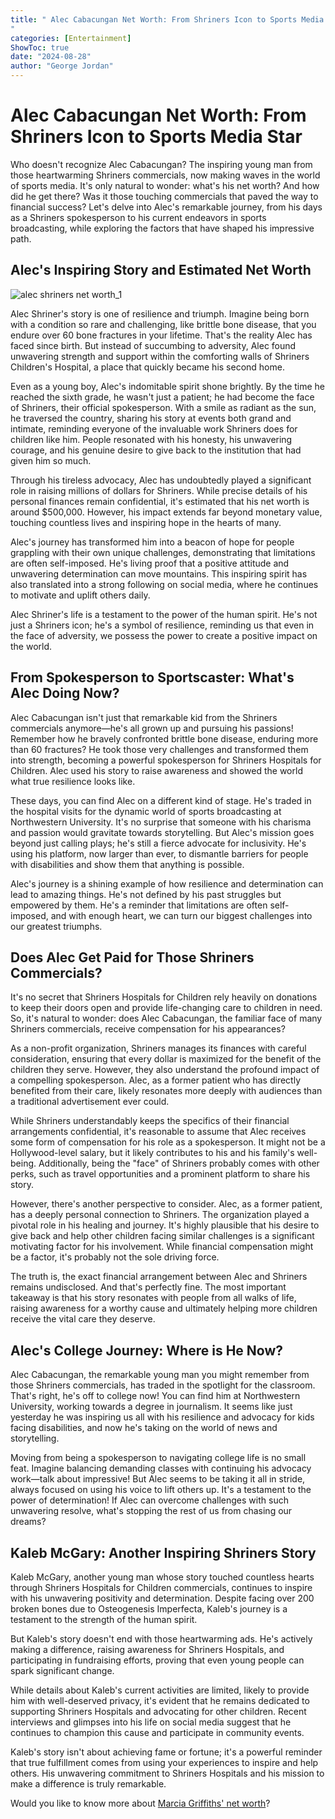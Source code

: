 ```yaml
---
title: " Alec Cabacungan Net Worth: From Shriners Icon to Sports Media Star 
"
categories: [Entertainment]
ShowToc: true 
date: "2024-08-28"
author: "George Jordan"
---
```


# Alec Cabacungan Net Worth: From Shriners Icon to Sports Media Star

Who doesn't recognize Alec Cabacungan? The inspiring young man from those heartwarming Shriners commercials, now making waves in the world of sports media. It's only natural to wonder: what's his net worth? And how did he get there? Was it those touching commercials that paved the way to financial success? Let's delve into Alec's remarkable journey, from his days as a Shriners spokesperson to his current endeavors in sports broadcasting, while exploring the factors that have shaped his impressive path.

##  Alec's Inspiring Story and Estimated Net Worth 
![alec shriners net worth_1](https://i0.wp.com/famouspeopletoday.com/wp-content/uploads/2024/02/alec-from-shriners-net-worth.jpg)


Alec Shriner's story is one of resilience and triumph. Imagine being born with a condition so rare and challenging, like brittle bone disease, that you endure over 60 bone fractures in your lifetime. That's the reality Alec has faced since birth. But instead of succumbing to adversity, Alec found unwavering strength and support within the comforting walls of Shriners Children's Hospital, a place that quickly became his second home. 

Even as a young boy, Alec's indomitable spirit shone brightly. By the time he reached the sixth grade, he wasn't just a patient; he had become the face of Shriners, their official spokesperson.  With a smile as radiant as the sun, he traversed the country, sharing his story at events both grand and intimate, reminding everyone of the invaluable work Shriners does for children like him. People resonated with his honesty, his unwavering courage, and his genuine desire to give back to the institution that had given him so much.

Through his tireless advocacy, Alec has undoubtedly played a significant role in raising millions of dollars for Shriners. While precise details of his personal finances remain confidential, it's estimated that his net worth is around $500,000. However, his impact extends far beyond monetary value, touching countless lives and inspiring hope in the hearts of many. 

Alec's journey has transformed him into a beacon of hope for people grappling with their own unique challenges, demonstrating that limitations are often self-imposed. He's living proof that a positive attitude and unwavering determination can move mountains. This inspiring spirit has also translated into a strong following on social media, where he continues to motivate and uplift others daily.

Alec Shriner's life is a testament to the power of the human spirit. He's not just a Shriners icon; he's a symbol of resilience, reminding us that even in the face of adversity, we possess the power to create a positive impact on the world. 

##  From Spokesperson to Sportscaster: What's Alec Doing Now? 

Alec Cabacungan isn't just that remarkable kid from the Shriners commercials anymore—he's all grown up and pursuing his passions!  Remember how he bravely confronted brittle bone disease, enduring more than 60 fractures? He took those very challenges and transformed them into strength, becoming a powerful spokesperson for Shriners Hospitals for Children. Alec used his story to raise awareness and showed the world what true resilience looks like.

These days, you can find Alec on a different kind of stage. He's traded in the hospital visits for the dynamic world of sports broadcasting at Northwestern University. It's no surprise that someone with his charisma and passion would gravitate towards storytelling. But Alec's mission goes beyond just calling plays; he's still a fierce advocate for inclusivity. He's using his platform, now larger than ever, to dismantle barriers for people with disabilities and show them that anything is possible.

Alec's journey is a shining example of how resilience and determination can lead to amazing things. He's not defined by his past struggles but empowered by them.  He's a reminder that limitations are often self-imposed, and with enough heart, we can turn our biggest challenges into our greatest triumphs. 

## Does Alec Get Paid for Those Shriners Commercials? 

It's no secret that Shriners Hospitals for Children rely heavily on donations to keep their doors open and provide life-changing care to children in need. So, it's natural to wonder: does Alec Cabacungan, the familiar face of many Shriners commercials, receive compensation for his appearances?

As a non-profit organization, Shriners manages its finances with careful consideration, ensuring that every dollar is maximized for the benefit of the children they serve. However, they also understand the profound impact of a compelling spokesperson. Alec, as a former patient who has directly benefited from their care, likely resonates more deeply with audiences than a traditional advertisement ever could. 

While Shriners understandably keeps the specifics of their financial arrangements confidential, it's reasonable to assume that Alec receives some form of compensation for his role as a spokesperson. It might not be a Hollywood-level salary, but it likely contributes to his and his family's well-being. Additionally, being the "face" of Shriners probably comes with other perks, such as travel opportunities and a prominent platform to share his story.

However, there's another perspective to consider. Alec, as a former patient, has a deeply personal connection to Shriners. The organization played a pivotal role in his healing and journey. It's highly plausible that his desire to give back and help other children facing similar challenges is a significant motivating factor for his involvement. While financial compensation might be a factor, it's probably not the sole driving force. 

The truth is, the exact financial arrangement between Alec and Shriners remains undisclosed. And that's perfectly fine. The most important takeaway is that his story resonates with people from all walks of life, raising awareness for a worthy cause and ultimately helping more children receive the vital care they deserve. 

##  Alec's College Journey: Where is He Now? 

Alec Cabacungan, the remarkable young man you might remember from those Shriners commercials, has traded in the spotlight for the classroom. That's right, he's off to college now!  You can find him at Northwestern University, working towards a degree in journalism.  It seems like just yesterday he was inspiring us all with his resilience and advocacy for kids facing disabilities, and now he's taking on the world of news and storytelling. 

Moving from being a spokesperson to navigating college life is no small feat.  Imagine balancing demanding classes with continuing his advocacy work—talk about impressive! But Alec seems to be taking it all in stride, always focused on using his voice to lift others up. It's a testament to the power of determination! If Alec can overcome challenges with such unwavering resolve, what's stopping the rest of us from chasing our dreams?

##  Kaleb McGary: Another Inspiring Shriners Story

Kaleb McGary, another young man whose story touched countless hearts through Shriners Hospitals for Children commercials, continues to inspire with his unwavering positivity and determination.  Despite facing over 200 broken bones due to Osteogenesis Imperfecta, Kaleb's journey is a testament to the strength of the human spirit.

But Kaleb's story doesn't end with those heartwarming ads. He's actively making a difference, raising awareness for Shriners Hospitals, and participating in fundraising efforts, proving that even young people can spark significant change.

While details about Kaleb's current activities are limited, likely to provide him with well-deserved privacy, it's evident that he remains dedicated to supporting Shriners Hospitals and advocating for other children. Recent interviews and glimpses into his life on social media suggest that he continues to champion this cause and participate in community events.  

Kaleb's story isn't about achieving fame or fortune; it's a powerful reminder that true fulfillment comes from using your experiences to inspire and help others. His unwavering commitment to Shriners Hospitals and his mission to make a difference is truly remarkable. 


Would you like to know more about [Marcia Griffiths' net worth](https://marcia-griffiths-net-worth.pages.dev)? 



